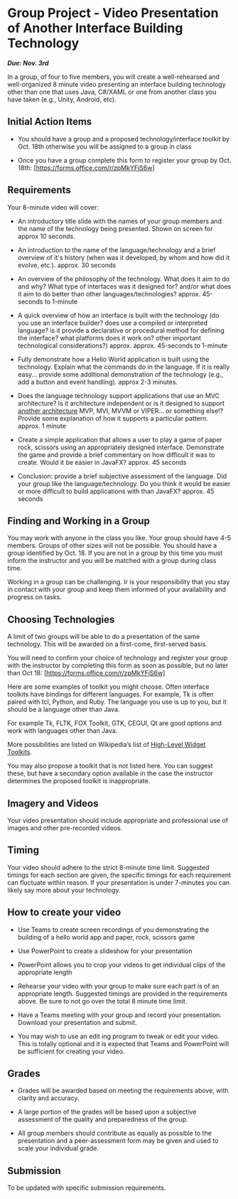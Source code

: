 # Group Project - Video Presentation of Another Interface Building Technology

***Due: Nov. 3rd***

In a group, of four to five members, you will create a well-rehearsed and well-organized 8 minute video presenting an interface building technology other than one that uses Java, C#/XAML or one from another class you have taken (e.g., Unity, Android, etc). 

## Initial Action Items

 - You should have a group and a proposed technology/interface toolkit by Oct. 18th otherwise you will be assigned to a group in class

 - Once you have a group complete this form to register your group by Oct. 18th: [https://forms.office.com/r/zpMkYFjS6w]


## Requirements 

Your 8-minute video will cover:

 - An introductory title slide with the names of your group members and the name of the technology being presented. Shown on screen for approx 10 seconds. 

 - An introduction to the name of the language/technology and a brief overview of it's history (when was it developed, by whom and how did it evolve, etc.). approx. 30 seconds

 - An overview of the philosophy of the technology. What does it aim to do and why? What type of interfaces was it designed for? and/or what does it aim to do better than other languages/technologies? approx. 45-seconds to 1-minute

 - A quick overview of how an interface is built with the technology (do you use an interface builder? does use a compiled or interpreted language? is it provide a declarative or procedural method for defining the interface? what platforms does it work on? other important technological considerations?) approx. approx. 45-seconds to 1-minute

 - Fully demonstrate how a Hello World application is built using the technology. Explain what the commands do in the language. If it is really easy... provide some additional demonstration of the technology (e.g., add a button and event handling). approx 2-3 minutes. 

 - Does the language technology support applications that use an MVC architecture? Is it architecture independent or is it designed to support [another architecture](https://medium.com/@pinarkocak/mvc-mvp-and-mvvm-design-patterns-82317d6efeac) MVP, MVI, MVVM or VIPER... or something else!? Provide some explanation of how it supports a particular pattern. approx. 1 minute

 - Create a simple application that allows a user to play a game of paper rock, scissors using an appropriately designed interface. Demonstrate the game and provide a brief commentary on how difficult it was to create. Would it be easier in JavaFX? approx. 45 seconds

 - Conclusion: provide a brief subjective assessment of the language. Did your group like the language/technology. Do you think it would be easier or more difficult to build applications with than JavaFX? approx. 45 seconds

## Finding and Working in a Group

You may work with anyone in the class you like. Your group should have 4-5 members. Groups of other sizes will not be possible. You should have a group identified by Oct. 18. If you are not in a group by this time you must inform the instructor and you will be matched with a group during class time. 

Working in a group can be challenging. Ir is your responsibility that you stay in contact with your group and keep them informed of your availability and progress on tasks. 

## Choosing Technologies

A limit of two groups will be able to do a presentation of the same technology. This will be awarded on a first-come, first-served basis. 

You will need to confirm your choice of technology and register your group with the instructor by completing this form as soon as possible, but no later than Oct 18: [https://forms.office.com/r/zpMkYFjS6w]

Here are some examples of toolkit you might choose. Often interface toolkits have bindings for different languages. For example, Tk is often paired with tcl, Python, and Ruby. The language you use is up to you, but  it should be a language other than Java. 

For example Tk, FLTK, FOX Toolkit, GTK, CEGUI, Qt are good options and work with languages other than Java. 

More possibilities are listed on Wikipedia’s list of [High-Level Widget Toolkits](https://en.m.wikipedia.org/wiki/List_of_widget_toolkits). 

You may also propose a toolkit that is not listed here. You can suggest these, but have a secondary option available in the case the instructor determines the proposed toolkit is inappropriate. 


## Imagery and Videos

Your video presentation should include appropriate and professional use of images and other pre-recorded videos. 

## Timing

Your video should adhere to the strict 8-minute time limit. Suggested timings for each section are given, the specific timings for each requirement can fluctuate within reason. If your presentation is under 7-minutes you can likely say more about your technology. 

## How to create your video

 - Use Teams to create screen recordings of you demonstrating the building of a hello world app and paper, rock, scissors game 

 - Use PowerPoint to create a slideshow for your presentation 

 - PowerPoint allows you to crop your videos to get individual clips of the appropriate length

 - Rehearse your video with your group to make sure each part is of an appropriate length. Suggested timings are provided in the requirements above. Be sure to not go over the total 8 minute time limit. 
 
 - Have a Teams meeting with your group and record your presentation. Download your presentation and submit. 

 - You may wish to use an edit
 ing program to tweak or edit your video. This is totally optional and it is expected that Teams and PowerPoint will be sufficient for creating your video. 

## Grades

 - Grades will be awarded based on meeting the requirements above, with clarity and accuracy. 

 - A large portion of the grades will be based upon a subjective assessment of the quality and preparedness of the group. 

 - All group members should contribute as equally as possible to the presentation and a peer-assessment form may be given and used to scale your individual grade. 

## Submission

To be updated with specific submission requirements. 